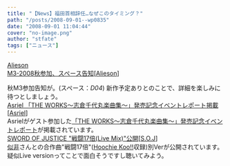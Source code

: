 ```yaml
---
title: "【News】福田首相辞任…なぜこのタイミング？"
path: "/posts/2008-09-01--wp0835"
date: "2008-09-01 11:04:44"
cover: "no-image.png"
author: "stfate"
tags: ["ニュース"]
---
```


<style type="text/css">
<!--
p {white-space: pre-wrap};
-->
</style>

<a class="topics" href="http://www.alieson.net/html/" target="_blank">Alieson M3-2008秋参加、スペース告知</a><span class="junre">[<a href="http://www.alieson.net/html/" target="_blank">Alieson</a>]</span>
<div class="news">秋M3参加告知が。(スペース：<em>D04</em>)
新作予定ありとのことで、詳細を楽しみに待つとしましょう。</div>
<a class="topics" href="http://www.asriel.jp/m/" target="_blank">Asriel 「THE WORKS～志倉千代丸楽曲集～」発売記念イベントレポート掲載</a><span class="junre">[<a href="http://www.asriel.jp/m/" target="_blank">Asriel</a>]</span>
<div class="news">Asrielがゲスト参加した<a href="http://journal.mycom.co.jp/articles/2008/08/29/theworks/" target="_blank">「THE WORKS～志倉千代丸楽曲集～」発売記念イベントレポート</a>が掲載されています。</div>
<a class="topics" href="http://www.soj.razor.jp/" target="_blank">SWORD OF JUSTICE "戦闘17倍(Live Mix)"公開</a><span class="junre">[<a href="http://www.soj.razor.jp/" target="_blank">S.O.J</a>]</span>
<div class="news"><a href="http://www.human-bbq.com/" target="_blank">似非</a>さんとの合作曲"戦闘17倍"(<a href="http://www.human-bbq.com/hck.html" target="_blank">Hoochie Koo!!</a>収録)別Verが公開されています。
疑似Live versionってことで面白そうですし聴いてみよう。</div>
